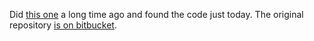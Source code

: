 Did [this one](https://www.kaggle.com/c/galaxy-zoo-the-galaxy-challenge) a long time ago and found the code just today. The original repository [is on bitbucket](https://bitbucket.org/rinze/kaggle-galaxy-zoo).

